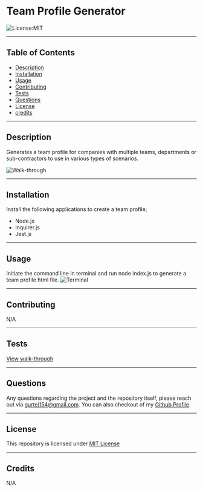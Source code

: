 # Team Profile Generator

![License:MIT](https://img.shields.io/badge/MIT-License-yellowgreen)

---

## Table of Contents

- [Description](#description)
- [Installation](#installation)
- [Usage](#usage)
- [Contributing](#contributing)
- [Tests](#tests)
- [Questions](#questions)
- [License](#license)
- [credits](#credits)

---

## Description

Generates a team profile for companies with multiple teams, departments or sub-contractors to use in various types of scenarios.

![Walk-through](/Walkthrough.gif)

---

## Installation

Install the following applications to create a team profile;

- Node.js
- Inquirer.js
- Jest.js

---

## Usage

Initiate the command line in terminal and run node index.js to generate a team profile html file.
![Terminal](/Terminal.png)

---

## Contributing

N/A

---

## Tests

[View walk-through](https://drive.google.com/file/d/1L5k8N-2Cif_HyAoERmg2Yt4xlKO-nlQi/view?usp=sharing)

---

## Questions

Any questions regarding the project and the repository itself, please reach out via gurtej154@gmail.com. You can also checkout of my [Github Profile](https://github.com/gurtej154).

---

## License

This repository is licensed under [MIT License](LICENSE)

---

## Credits

N/A

